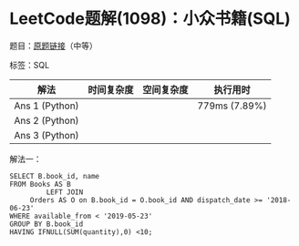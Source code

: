 # LeetCode题解(1098)：小众书籍(SQL)

题目：[原题链接](https://leetcode-cn.com/problems/unpopular-books/)（中等）

标签：SQL

| 解法           | 时间复杂度 | 空间复杂度 | 执行用时      |
| -------------- | ---------- | ---------- | ------------- |
| Ans 1 (Python) |            |            | 779ms (7.89%) |
| Ans 2 (Python) |            |            |               |
| Ans 3 (Python) |            |            |               |

解法一：

```mysql
SELECT B.book_id, name
FROM Books AS B
         LEFT JOIN
     Orders AS O on B.book_id = O.book_id AND dispatch_date >= '2018-06-23'
WHERE available_from < '2019-05-23'
GROUP BY B.book_id
HAVING IFNULL(SUM(quantity),0) <10;
```